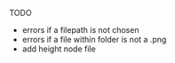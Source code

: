 TODO

- errors if a filepath is not chosen
- errors if a file within folder is not a .png
- add height node file